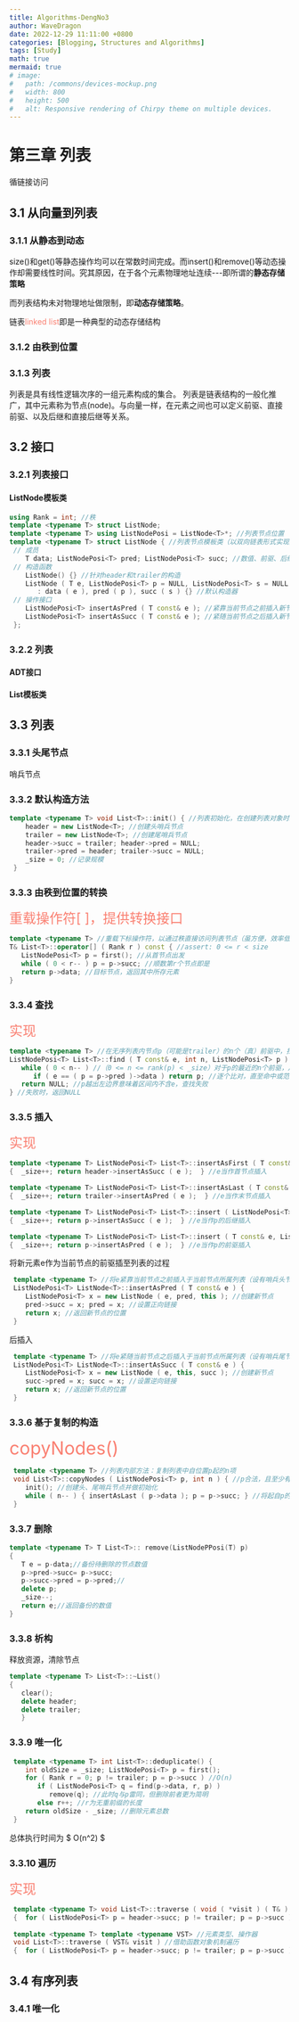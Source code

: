```yaml
---
title: Algorithms-DengNo3
author: WaveDragon
date: 2022-12-29 11:11:00 +0800
categories: [Blogging, Structures and Algorithms]
tags: [Study]
math: true
mermaid: true
# image:
#   path: /commons/devices-mockup.png
#   width: 800
#   height: 500
#   alt: Responsive rendering of Chirpy theme on multiple devices.
---
```


# 第三章 列表

循链接访问

## 3.1 从向量到列表
### 3.1.1 从静态到动态

size()和get()等静态操作均可以在常数时间完成。而insert()和remove()等动态操作却需要线性时间。究其原因，在于各个元素物理地址连续---即所谓的**静态存储策略**

而列表结构未对物理地址做限制，即**动态存储策略**。

链表<font color = salmon>linked list</font>即是一种典型的动态存储结构

### 3.1.2 由秩到位置

### 3.1.3 列表
列表是具有线性逻辑次序的一组元素构成的集合。
列表是链表结构的一般化推广，其中元素称为节点(node)。与向量一样，在元素之间也可以定义前驱、直接前驱、以及后继和直接后继等关系。

## 3.2 接口
### 3.2.1 列表接口

#### ListNode模板类

```cpp
using Rank = int; //秩
template <typename T> struct ListNode;
template <typename T> using ListNodePosi = ListNode<T>*; //列表节点位置
template <typename T> struct ListNode { //列表节点模板类（以双向链表形式实现）
 // 成员
    T data; ListNodePosi<T> pred; ListNodePosi<T> succ; //数值、前驱、后继
 // 构造函数
    ListNode() {} //针对header和trailer的构造
    ListNode ( T e, ListNodePosi<T> p = NULL, ListNodePosi<T> s = NULL )
       : data ( e ), pred ( p ), succ ( s ) {} //默认构造器
 // 操作接口
    ListNodePosi<T> insertAsPred ( T const& e ); //紧靠当前节点之前插入新节点
    ListNodePosi<T> insertAsSucc ( T const& e ); //紧随当前节点之后插入新节点
 };
```

### 3.2.2 列表

#### ADT接口
#### List模板类


## 3.3 列表
### 3.3.1 头尾节点
哨兵节点

### 3.3.2 默认构造方法

```cpp
template <typename T> void List<T>::init() { //列表初始化，在创建列表对象时统一调用
    header = new ListNode<T>; //创建头哨兵节点
    trailer = new ListNode<T>; //创建尾哨兵节点
    header->succ = trailer; header->pred = NULL;
    trailer->pred = header; trailer->succ = NULL;
    _size = 0; //记录规模
 }
 ```
 
### 3.3.3 由秩到位置的转换

 <font color = salmon size = 5>重载操作符[ ]，提供转换接口</font>

 ```cpp
 template <typename T> //重载下标操作符，以通过秩直接访问列表节点（虽方便，效率低，需慎用）
 T& List<T>::operator[] ( Rank r ) const { //assert: 0 <= r < size
    ListNodePosi<T> p = first(); //从首节点出发
    while ( 0 < r-- ) p = p->succ; //顺数第r个节点即是
    return p->data; //目标节点，返回其中所存元素
 }
 ```


 ### 3.3.4 查找
 <font color = salmon size = 5>实现</font>

 ```cpp
 template <typename T> //在无序列表内节点p（可能是trailer）的n个（真）前驱中，找到等于e的最后者
 ListNodePosi<T> List<T>::find ( T const& e, int n, ListNodePosi<T> p ) const {
    while ( 0 < n-- ) //（0 <= n <= rank(p) < _size）对于p的最近的n个前驱，从右向左
       if ( e == ( p = p->pred )->data ) return p; //逐个比对，直至命中或范围越界
    return NULL; //p越出左边界意味着区间内不含e，查找失败
 } //失败时，返回NULL
 ```


 ### 3.3.5 插入
 <font color = salmon size = 5>实现</font>

 ```cpp
 template <typename T> ListNodePosi<T> List<T>::insertAsFirst ( T const& e )
 {  _size++; return header->insertAsSucc ( e );  } //e当作首节点插入
 
 template <typename T> ListNodePosi<T> List<T>::insertAsLast ( T const& e )
 {  _size++; return trailer->insertAsPred ( e );  } //e当作末节点插入
 
 template <typename T> ListNodePosi<T> List<T>::insert ( ListNodePosi<T> p, T const& e )
 {  _size++; return p->insertAsSucc ( e );  } //e当作p的后继插入
 
 template <typename T> ListNodePosi<T> List<T>::insert ( T const& e, ListNodePosi<T> p )
 {  _size++; return p->insertAsPred ( e );  } //e当作p的前驱插入
```

将新元素e作为当前节点的前驱插至列表的过程

```cpp
 template <typename T> //将e紧靠当前节点之前插入于当前节点所属列表（设有哨兵头节点header）
 ListNodePosi<T> ListNode<T>::insertAsPred ( T const& e ) {
    ListNodePosi<T> x = new ListNode ( e, pred, this ); //创建新节点
    pred->succ = x; pred = x; //设置正向链接
    return x; //返回新节点的位置
 }
```

后插入
```cpp
 template <typename T> //将e紧随当前节点之后插入于当前节点所属列表（设有哨兵尾节点trailer）
 ListNodePosi<T> ListNode<T>::insertAsSucc ( T const& e ) {
    ListNodePosi<T> x = new ListNode ( e, this, succ ); //创建新节点
    succ->pred = x; succ = x; //设置逆向链接
    return x; //返回新节点的位置
 }
```

### 3.3.6 基于复制的构造

<font color = salmon size = 6>copyNodes() </font>

```cpp
 template <typename T> //列表内部方法：复制列表中自位置p起的n项
 void List<T>::copyNodes ( ListNodePosi<T> p, int n ) { //p合法，且至少有n-1个真后继节点
    init(); //创建头、尾哨兵节点并做初始化
    while ( n-- ) { insertAsLast ( p->data ); p = p->succ; } //将起自p的n项依次作为末节点插入
 }
```

### 3.3.7 删除

```cpp
template <typename T> T List<T>:: remove(ListNodePPosi(T) p)
{
   T e = p-data;//备份待删除的节点数值
   p->pred->succ= p->succ;
   p->succ->pred = p->pred;//
   delete p;
   _size--;
   return e;//返回备份的数值
}
```

### 3.3.8 析构
释放资源，清除节点

```cpp
template <typename T> List<T>::~List()
{
   clear();
   delete header;
   delete trailer;
   }
```

### 3.3.9 唯一化

```cpp
 template <typename T> int List<T>::deduplicate() {
    int oldSize = _size; ListNodePosi<T> p = first();
    for ( Rank r = 0; p != trailer; p = p->succ ) //O(n)
       if ( ListNodePosi<T> q = find(p->data, r, p) )
          remove(q); //此时q与p雷同，但删除前者更为简明
       else r++; //r为无重前缀的长度
    return oldSize - _size; //删除元素总数
 }
 ```
总体执行时间为 $ O(n^2) $

### 3.3.10 遍历

<font color = salmon size = 5>实现</font>

```cpp
 template <typename T> void List<T>::traverse ( void ( *visit ) ( T& ) ) //借助函数指针机制遍历
 {  for ( ListNodePosi<T> p = header->succ; p != trailer; p = p->succ ) visit ( p->data );  }
 
 template <typename T> template <typename VST> //元素类型、操作器
 void List<T>::traverse ( VST& visit ) //借助函数对象机制遍历
 {  for ( ListNodePosi<T> p = header->succ; p != trailer; p = p->succ ) visit ( p->data );  }
 ```

 ## 3.4 有序列表

 ### 3.4.1 唯一化